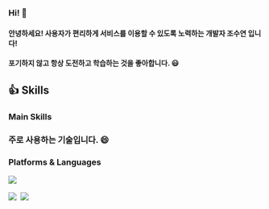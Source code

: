 ### Hi! 👋

#### 안녕하세요! 사용자가 편리하게 서비스를 이용할 수 있도록 노력하는 개발자 조수연 입니다!
#### 포기하지 않고 항상 도전하고 학습하는 것을 좋아합니다. 😃

## 👍 Skills

### Main Skills
### 주로 사용하는 기술입니다. 😄

### Platforms & Languages
<div>
  <img src="https://img.shields.io/badge/android-3DDC84?style=for-the-badge&logo=android&logoColor=white"><br></br>
<!--   <img src="https://img.shields.io/badge/firebase-FFCA28?style=for-the-badge&logo=firebase&logoColor=white">
  -->
 <div>
   <img src="https://img.shields.io/badge/kotlin-7F52FF?style=for-the-badge&logo=kotlin&logoColor=white">&nbsp
   <img src="https://img.shields.io/badge/java-007396?style=for-the-badge&logo=java&logoColor=white"> 
<!--
**su6378/su6378** is a ✨ _special_ ✨ repository because its `README.md` (this file) appears on your GitHub profile.

Here are some ideas to get you started:

- 🔭 I’m currently working on ...
- 🌱 I’m currently learning ...
- 👯 I’m looking to collaborate on ...
- 🤔 I’m looking for help with ...
- 💬 Ask me about ...
- 📫 How to reach me: ...
- 😄 Pronouns: ...
- ⚡ Fun fact: ...
-->

![Anurag's GitHub stats](https://github-readme-stats.vercel.app/api?username=su6378&show_icons=true&theme=radical)

